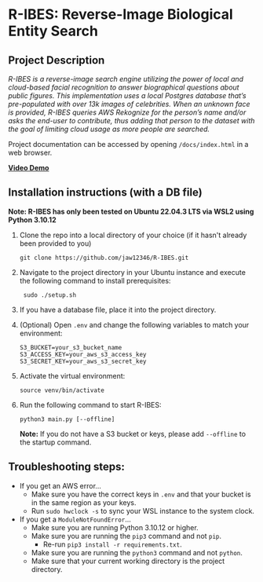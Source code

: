 # R-IBES: Reverse-Image Biological Entity Search

## Project Description

_R-IBES is a reverse-image search engine utilizing the power of local and cloud-based facial recognition to answer
biographical questions about public figures. This implementation uses a local Postgres database that’s pre-populated
with over 13k images of celebrities. When an unknown face is provided, R-IBES queries AWS Rekognize for the person’s
name and/or asks the end-user to contribute, thus adding that person to the dataset with the goal of limiting cloud
usage as more people are searched._

Project documentation can be accessed by opening `/docs/index.html` in a web browser.

[**Video Demo**](https://youtu.be/0WFJzNKwvWk)

## Installation instructions (with a DB file)
__Note: R-IBES has only been tested on Ubuntu 22.04.3 LTS via WSL2 using Python 3.10.12__

1) Clone the repo into a local directory of your choice (if it hasn't already been provided to you)
    ```shell
    git clone https://github.com/jaw12346/R-IBES.git
    ```
   
2) Navigate to the project directory in your Ubuntu instance and execute the following command to install prerequisites:
   ```shell
    sudo ./setup.sh
    ```

3) If you have a database file, place it into the project directory.

4) (Optional) Open `.env` and change the following variables to match your environment:
    ```shell
    S3_BUCKET=your_s3_bucket_name
    S3_ACCESS_KEY=your_aws_s3_access_key
    S3_SECRET_KEY=your_aws_s3_secret_key
    ```

5) Activate the virtual environment:
    ```shell
    source venv/bin/activate
    ```

6) Run the following command to start R-IBES:
    ```shell
    python3 main.py [--offline]
    ```
   __Note:__ If you do not have a S3 bucket or keys, please add `--offline` to the startup command.

## Troubleshooting steps:
- If you get an AWS error...
   - Make sure you have the correct keys in `.env` and that your bucket is in the same region
      as your keys.
   - Run `sudo hwclock -s` to sync your WSL instance to the system clock.
- If you get a `ModuleNotFoundError`...
   - Make sure you are running Python 3.10.12 or higher.
   - Make sure you are running the `pip3` command and not `pip`.
      - Re-run `pip3 install -r requirements.txt`.
   - Make sure you are running the `python3` command and not `python`.
   - Make sure that your current working directory is the project directory.
